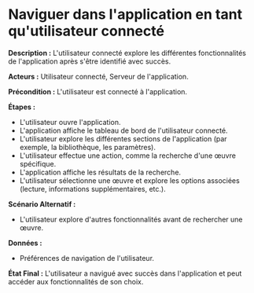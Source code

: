 # Naviguer dans l'application en tant qu'utilisateur connecté

  **Description :** L'utilisateur connecté explore les différentes fonctionnalités de l'application après s'être identifié avec succès.

  **Acteurs :** Utilisateur connecté, Serveur de l'application.

  **Précondition :** L'utilisateur est connecté à l'application.

  **Étapes :**

  - L'utilisateur ouvre l'application.
  - L'application affiche le tableau de bord de l'utilisateur connecté.
  - L'utilisateur explore les différentes sections de l'application (par exemple, la bibliothèque, les paramètres).
  - L'utilisateur effectue une action, comme la recherche d'une œuvre spécifique.
  - L'application affiche les résultats de la recherche.
  - L'utilisateur sélectionne une œuvre et explore les options associées (lecture, informations supplémentaires, etc.).

  **Scénario Alternatif :**
  - L'utilisateur explore d'autres fonctionnalités avant de rechercher une œuvre.

  **Données :**
  - Préférences de navigation de l'utilisateur.

  **État Final :** L'utilisateur a navigué avec succès dans l'application et peut accéder aux fonctionnalités de son choix.


